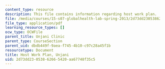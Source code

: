 ```yaml
---
content_type: resource
description: This file contains information regarding host work plan.
file: /media/courses/15-s07-globalhealth-lab-spring-2013/2d73dd23053862665420aa67748f35c5_MIT15_S07S13_host_wor_unj.pdf
file_type: application/pdf
learning_resource_types: []
ocw_type: OCWFile
parent_title: Unjani Clinic
parent_type: CourseSection
parent_uid: dbdb449f-9aea-f745-4b10-c97c28a45f1b
resourcetype: Document
title: Host Work Plan, Unjani
uid: 2d73dd23-0538-6266-5420-aa67748f35c5
---
```


